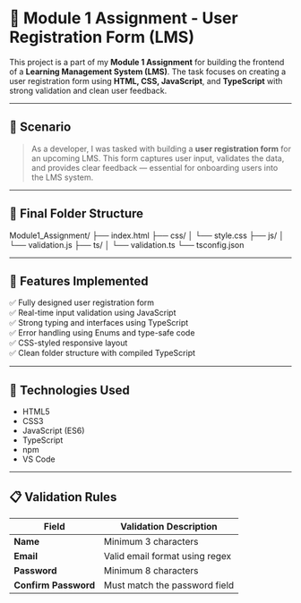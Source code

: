 # 📝 Module 1 Assignment - User Registration Form (LMS)

This project is a part of my **Module 1 Assignment** for building the frontend of a **Learning Management System (LMS)**. The task focuses on creating a user registration form using **HTML, CSS, JavaScript**, and **TypeScript** with strong validation and clean user feedback.

---

## 🚀 Scenario

> As a developer, I was tasked with building a **user registration form** for an upcoming LMS. This form captures user input, validates the data, and provides clear feedback — essential for onboarding users into the LMS system.

---

## 📁 Final Folder Structure

Module1_Assignment/
├── index.html
├── css/
│ └── style.css
├── js/
│ └── validation.js
├── ts/
│ └── validation.ts
└── tsconfig.json



---

## 🎯 Features Implemented

✅ Fully designed user registration form  
✅ Real-time input validation using JavaScript  
✅ Strong typing and interfaces using TypeScript  
✅ Error handling using Enums and type-safe code  
✅ CSS-styled responsive layout  
✅ Clean folder structure with compiled TypeScript

---

## 🧰 Technologies Used

- HTML5
- CSS3
- JavaScript (ES6)
- TypeScript
- npm
- VS Code

---

## 📋 Validation Rules

| Field             | Validation Description                             |
|------------------|-----------------------------------------------------|
| **Name**          | Minimum 3 characters                               |
| **Email**         | Valid email format using regex                     |
| **Password**      | Minimum 8 characters                               |
| **Confirm Password** | Must match the password field                   |



